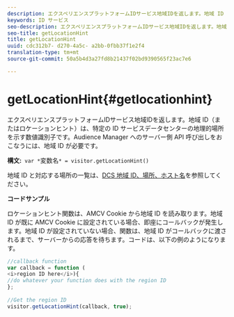 ```yaml
---
description: エクスペリエンスプラットフォームIDサービス地域IDを返します。地域 ID（またはロケーションヒント）は、特定の ID サービスデータセンターの地理的場所を示す数値識別子です。Audience Manager へのサーバー側 API 呼び出しをおこなうには、地域 ID が必要です。
keywords: ID サービス
seo-description: エクスペリエンスプラットフォームIDサービス地域IDを返します。地域 ID（またはロケーションヒント）は、特定の ID サービスデータセンターの地理的場所を示す数値識別子です。Audience Manager へのサーバー側 API 呼び出しをおこなうには、地域 ID が必要です。
seo-title: getLocationHint
title: getLocationHint
uuid: cdc312b7- d270-4a5c- a2bb-0fbb37f1e2f4
translation-type: tm+mt
source-git-commit: 50a5b4d3a27fd8b21437f02bd9390565f23ac7e6

---
```



# getLocationHint{#getlocationhint}

エクスペリエンスプラットフォームIDサービス地域IDを返します。地域 ID（またはロケーションヒント）は、特定の ID サービスデータセンターの地理的場所を示す数値識別子です。Audience Manager へのサーバー側 API 呼び出しをおこなうには、地域 ID が必要です。

**構文:**` var *`変数名`* = visitor.getLocationHint()`

地域 ID と対応する場所の一覧は、[DCS 地域 ID、場所、ホスト名](https://marketing.adobe.com/resources/help/en_US/aam/dcs-regions.html)を参照してください。

**コードサンプル**

ロケーションヒント関数は、AMCV Cookie から地域 ID を読み取ります。地域 ID が既に AMCV Cookie に設定されている場合、即座にコールバックが発生します。地域 ID が設定されていない場合、関数は、地域 ID がコールバックに渡されるまで、サーバーからの応答を待ちます。コードは、以下の例のようになります。

```js
//callback function 
var callback = function ( 
<i>region ID here</i>){ 
//do whatever your function does with the region ID 
}; 
 
//Get the region ID 
visitor.getLocationHint(callback, true); 
```

